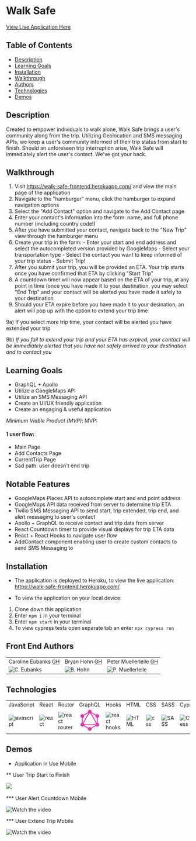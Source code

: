# Walk Safe
[View Live Application Here](https://walk-safe-frontend.herokuapp.com/)

## Table of Contents
* [Description](#description)
* [Learning Goals](#LearningGoals)
* [Installation](#installation)
* [Walkthrough](#walkthrough)
* [Authors](#authors)
* [Technologies](#technologies)
* [Demos](#demos)

## Description

Created to empower individuals to walk alone, Walk Safe brings a user's community along from the trip. Utilizing Geolocation and SMS messaging APIs, we keep a user's community informed of their trip status from start to finish. Should an unforeseen trip interruption arise, Walk Safe will immediately alert the user's contact. We've got your back.

## Walkthrough

1) Visit https://walk-safe-frontend.herokuapp.com/ and view the main page of the application
2) Navigate to the "hamburger" menu, click the hamburger to expand navigation options
3) Select the "Add Contact" option and navigate to the Add Contact page
4) Enter your contact's information into the form: name, and full phone number (including country code!)
5) After you have submitted your contact, navigate back to the "New Trip" view through the hamburger menu
6) Create your trip in the form:
        - Enter your start and end address and select the autocompleted version provided by GoogleMaps
        - Select your transportation type
        - Select the contact you want to keep informed of your trip status
        - Submit Trip!
7) After you submit your trip, you will be provided an ETA. Your trip starts once you have confirmed that ETA by clicking "Start Trip"
8) A countdown timer will now appear based on the ETA of your trip, at any point in time (once you have made it to your destination, you may select "End Trip" and your contact will be alerted you have made it safely to your destination
9) Should your ETA expire before you have made it to your desination, an alert will pop up with the option to extend your trip time

9a) If you select more trip time, your contact will be alerted you have extended your trip

9b) *If you fail to extend your trip and your ETA has expired, your contact will be immediately alerted that you have not safely arrived to your destination and to contact you*


## Learning Goals

- GraphQL + Apollo
- Utilize a GoogleMaps API
- Utilize an SMS Messaging API
- Create an UI/UX friendly application
- Create an engaging & useful application


*Minimum Viable Product (MVP)*:  MVP:
#### 1 user flow:
- Main Page
- Add Contacts Page
- CurrentTrip Page
- Sad path: user doesn't end trip


## Notable Features

- GoogleMaps Places API to autocomplete start and end point address
- GoogleMaps API data received from server to determine trip ETA
- Twilio SMS Messaging API to send start, trip extended, trip end, and alert messaging to user's contact
- Apollo + GraphQL to receive contact and trip data from server
- React Countdown timer to provide visual displays for trip ETA data
- React + React Hooks to navigate user flow
- AddContact component enabling user to create custom contacts to send SMS Messaging to


## Installation

* The application is deployed to Heroku, to view the live application: https://walk-safe-frontend.herokuapp.com/

* To view the application on your local device:

1. Clone down this application
2. Enter `npm i` in your terminal
3. Enter `npm start` in your terminal
4. To view cypress tests open separate tab an enter `npx cypress run`

## Front End Authors
<table>
    <tr>
        <td> Caroline Eubanks <a href="https://github.com/cmeubanks">GH</td>
        <td> Bryan Hohn <a href="https://github.com/bhohnco">GH</td>
        <td> Peter Muellerleile <a href="https://github.com/pcmueller">GH</td>    
    </tr>
    <tr>
        <td><img src="https://avatars.githubusercontent.com/u/73092355?v=4" alt="C. Eubanks" width="125" height="auto" /></td>
        <td><img src="https://avatars.githubusercontent.com/u/71860165?v=4" alt="B. Hohn" width="125" height="auto" /></td>
        <td><img src="https://avatars.githubusercontent.com/u/51062974?v=4" alt="P. Muellerleile" width="125" height="auto" /></td>
    </tr>
</table>

## Technologies
<table>
    <tr>
        <td>JavaScript</td>
        <td>React</td>
        <td>Router</td>
        <td>GraphQL</td>
        <td>Hooks</td>
        <td>HTML</td>
        <td>CSS</td>
        <td>SASS</td>
        <td>Cypress</td>
        <td>Heroku</td>
        <td>TravisCI</td>
    </tr>
    </tr>
        <td><img src="https://user-images.githubusercontent.com/73092355/119360616-074c6580-bc68-11eb-8ac1-f1ca05b87bf8.png" alt="javascript" width="100" height="auto" /></td>
        <td><img src="https://user-images.githubusercontent.com/73092355/119361040-74f89180-bc68-11eb-845a-29ec9f93f095.png" alt="react" width="100" height="auto" /></td>
        <td><img src="https://user-images.githubusercontent.com/73092355/119361186-9d808b80-bc68-11eb-97ee-05bde2700716.png" alt="react router" width="100" height="auto" /></td>
        <td><img src="https://github.com/devicons/devicon/blob/master/icons/graphql/graphql-plain.svg" alt="graphql" width="100" height="auto" /></td>
        <td><img src="https://raw.githubusercontent.com/alDuncanson/react-hooks-snippets/master/icon.png" alt="react hooks" width="100" height="auto" /></td>
        <td><img src="https://user-images.githubusercontent.com/73092355/119402191-d553f700-bc99-11eb-8cd3-6ef44023d530.png" alt="HTML" width="100" height="auto" /></td>
        <td><img src="https://user-images.githubusercontent.com/73092355/119402395-1e0bb000-bc9a-11eb-9173-30403b8848d1.png" alt="css" width="100" height="auto" /></td>
        <td><img src="https://user-images.githubusercontent.com/73092355/119351057-49bc7500-bc5d-11eb-9e74-24ede01707c4.png" alt="SASS" width="100" height="auto" /></td>
        <td><img src="https://user-images.githubusercontent.com/73092355/119361263-b5f0a600-bc68-11eb-9f41-8e10aa013e7a.png" alt="Cypress" width="100" height="auto" /></td>
        <td><img src="https://user-images.githubusercontent.com/73092355/119402483-3bd91500-bc9a-11eb-9465-edf38b6a68d3.png" alt="Heroku" width="100" height="auto" /></td>
        <td><img src="https://github.com/devicons/devicon/blob/master/icons/travis/travis-plain.svg" alt="TravisCI" width="50" height="auto" /></td>
    </tr>
</table>

## Demos

* Application in Use Mobile

** User Trip Start to Finish

![](https://user-images.githubusercontent.com/71860165/126676707-62728def-5de4-4d36-b43c-3b278629c8ae.gif)

*** User Alert Countdown Mobile

![Watch the video](https://user-images.githubusercontent.com/71860165/126676754-a320792f-2a9a-4538-a60c-2dcf11b25e76.gif)

*** User Extend Trip Mobile

![Watch the video](https://user-images.githubusercontent.com/71860165/126676737-106e3af6-9d6f-4d4c-b9a1-c3a131376f83.gif)


